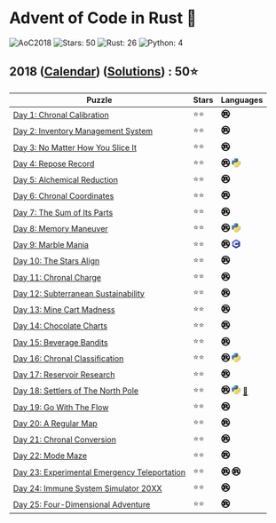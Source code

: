 # Advent of Code in Rust 🦀

![AoC2018](https://img.shields.io/badge/Advent_of_Code-2018-8A2BE2)
![Stars: 50](https://img.shields.io/badge/Stars-50⭐-blue)
![Rust: 26](https://img.shields.io/badge/Rust-26-cyan?logo=Rust)
![Python: 4](https://img.shields.io/badge/Python-4-cyan?logo=Python)

## 2018 ([Calendar](https://adventofcode.com/2018)) ([Solutions](../2018/)) : 50⭐

Puzzle                                                                               | Stars | Languages
------------------------------------------------------------------------------------ | ----- | -----------
[Day 1: Chronal Calibration](https://adventofcode.com/2018/day/1)                    | ⭐⭐  | [![Rust](../scripts/assets/rust.png)](../2018/day1/day1.rs)
[Day 2: Inventory Management System](https://adventofcode.com/2018/day/2)            | ⭐⭐  | [![Rust](../scripts/assets/rust.png)](../2018/day2/day2.rs)
[Day 3: No Matter How You Slice It](https://adventofcode.com/2018/day/3)             | ⭐⭐  | [![Rust](../scripts/assets/rust.png)](../2018/day3/day3.rs)
[Day 4: Repose Record](https://adventofcode.com/2018/day/4)                          | ⭐⭐  | [![Rust](../scripts/assets/rust.png)](../2018/day4/day4.rs) [![Python](../scripts/assets/python.png)](../2018/day4/day4.py)
[Day 5: Alchemical Reduction](https://adventofcode.com/2018/day/5)                   | ⭐⭐  | [![Rust](../scripts/assets/rust.png)](../2018/day5/day5.rs)
[Day 6: Chronal Coordinates](https://adventofcode.com/2018/day/6)                    | ⭐⭐  | [![Rust](../scripts/assets/rust.png)](../2018/day6/day6.rs)
[Day 7: The Sum of Its Parts](https://adventofcode.com/2018/day/7)                   | ⭐⭐  | [![Rust](../scripts/assets/rust.png)](../2018/day7/day7.rs)
[Day 8: Memory Maneuver](https://adventofcode.com/2018/day/8)                        | ⭐⭐  | [![Rust](../scripts/assets/rust.png)](../2018/day8/day8.rs) [![Python](../scripts/assets/python.png)](../2018/day8/day8.py)
[Day 9: Marble Mania](https://adventofcode.com/2018/day/9)                           | ⭐⭐  | [![Rust](../scripts/assets/rust.png)](../2018/day9/day9.rs) [![C](../scripts/assets/c.png)](../2018/day9/day9.c)
[Day 10: The Stars Align](https://adventofcode.com/2018/day/10)                      | ⭐⭐  | [![Rust](../scripts/assets/rust.png)](../2018/day10/day10.rs)
[Day 11: Chronal Charge](https://adventofcode.com/2018/day/11)                       | ⭐⭐  | [![Rust](../scripts/assets/rust.png)](../2018/day11/day11.rs)
[Day 12: Subterranean Sustainability](https://adventofcode.com/2018/day/12)          | ⭐⭐  | [![Rust](../scripts/assets/rust.png)](../2018/day12/day12.rs)
[Day 13: Mine Cart Madness](https://adventofcode.com/2018/day/13)                    | ⭐⭐  | [![Rust](../scripts/assets/rust.png)](../2018/day13/day13.rs)
[Day 14: Chocolate Charts](https://adventofcode.com/2018/day/14)                     | ⭐⭐  | [![Rust](../scripts/assets/rust.png)](../2018/day14/day14.rs)
[Day 15: Beverage Bandits](https://adventofcode.com/2018/day/15)                     | ⭐⭐  | [![Rust](../scripts/assets/rust.png)](../2018/day15/day15.rs)
[Day 16: Chronal Classification](https://adventofcode.com/2018/day/16)               | ⭐⭐  | [![Rust](../scripts/assets/rust.png)](../2018/day16/day16.rs) [![Python](../scripts/assets/python.png)](../2018/day16/day16.py)
[Day 17: Reservoir Research](https://adventofcode.com/2018/day/17)                   | ⭐⭐  | [![Rust](../scripts/assets/rust.png)](../2018/day17/day17.rs)
[Day 18: Settlers of The North Pole](https://adventofcode.com/2018/day/18)           | ⭐⭐  | [![Rust](../scripts/assets/rust.png)](../2018/day18/day18.rs) [![Python](../scripts/assets/python.png)](../2018/day18/day18.py) [🎁](../2018/day18/README.md)
[Day 19: Go With The Flow](https://adventofcode.com/2018/day/19)                     | ⭐⭐  | [![Rust](../scripts/assets/rust.png)](../2018/day19/day19.rs)
[Day 20: A Regular Map](https://adventofcode.com/2018/day/20)                        | ⭐⭐  | [![Rust](../scripts/assets/rust.png)](../2018/day20/day20.rs)
[Day 21: Chronal Conversion](https://adventofcode.com/2018/day/21)                   | ⭐⭐  | [![Rust](../scripts/assets/rust.png)](../2018/day21/day21.rs)
[Day 22: Mode Maze](https://adventofcode.com/2018/day/22)                            | ⭐⭐  | [![Rust](../scripts/assets/rust.png)](../2018/day22/day22.rs)
[Day 23: Experimental Emergency Teleportation](https://adventofcode.com/2018/day/23) | ⭐⭐  | [![Rust](../scripts/assets/rust.png)](../2018/day23/day23.rs) [![Rust](../scripts/assets/rust.png)](../2018/day23_z3/day23.rs)
[Day 24: Immune System Simulator 20XX](https://adventofcode.com/2018/day/24)         | ⭐⭐  | [![Rust](../scripts/assets/rust.png)](../2018/day24/src/main.rs)
[Day 25: Four-Dimensional Adventure](https://adventofcode.com/2018/day/25)           | ⭐⭐  | [![Rust](../scripts/assets/rust.png)](../2018/day25/day25.rs)
